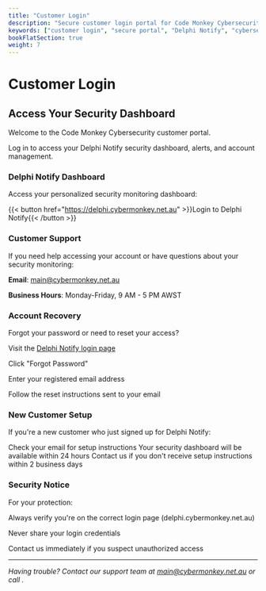 ```yaml
---
title: "Customer Login"
description: "Secure customer login portal for Code Monkey Cybersecurity services including Delphi Notify monitoring and support."
keywords: ["customer login", "secure portal", "Delphi Notify", "cybersecurity dashboard"]
bookFlatSection: true
weight: 7
---
```


# Customer Login

## Access Your Security Dashboard

Welcome to the Code Monkey Cybersecurity customer portal. 

Log in to access your Delphi Notify security dashboard, alerts, and account management.

### Delphi Notify Dashboard

Access your personalized security monitoring dashboard:

{{< button href="https://delphi.cybermonkey.net.au" >}}Login to Delphi Notify{{< /button >}}

### Customer Support

If you need help accessing your account or have questions about your security monitoring:

**Email**: [main@cybermonkey.net.au](mailto:main@cybermonkey.net.au)



**Business Hours**: Monday-Friday, 9 AM - 5 PM AWST

### Account Recovery

Forgot your password or need to reset your access?

Visit the [Delphi Notify login page](https://delphi.cybermonkey.net.au)


Click "Forgot Password" 

Enter your registered email address

Follow the reset instructions sent to your email

### New Customer Setup

If you're a new customer who just signed up for Delphi Notify:

Check your email for setup instructions
Your security dashboard will be available within 24 hours
Contact us if you don't receive setup instructions within 2 business days

### Security Notice

For your protection:

Always verify you're on the correct login page (delphi.cybermonkey.net.au)

Never share your login credentials

Contact us immediately if you suspect unauthorized access

---

*Having trouble? Contact our support team at [main@cybermonkey.net.au](mailto:main@cybermonkey.net.au) or call .*
